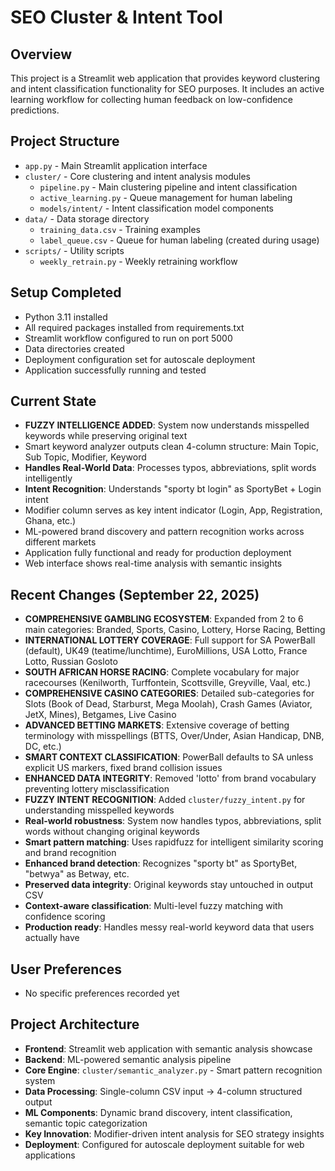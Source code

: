 # SEO Cluster & Intent Tool

## Overview
This project is a Streamlit web application that provides keyword clustering and intent classification functionality for SEO purposes. It includes an active learning workflow for collecting human feedback on low-confidence predictions.

## Project Structure
- `app.py` - Main Streamlit application interface
- `cluster/` - Core clustering and intent analysis modules
  - `pipeline.py` - Main clustering pipeline and intent classification
  - `active_learning.py` - Queue management for human labeling
  - `models/intent/` - Intent classification model components
- `data/` - Data storage directory
  - `training_data.csv` - Training examples
  - `label_queue.csv` - Queue for human labeling (created during usage)
- `scripts/` - Utility scripts
  - `weekly_retrain.py` - Weekly retraining workflow

## Setup Completed
- Python 3.11 installed
- All required packages installed from requirements.txt
- Streamlit workflow configured to run on port 5000
- Data directories created
- Deployment configuration set for autoscale deployment
- Application successfully running and tested

## Current State  
- **FUZZY INTELLIGENCE ADDED**: System now understands misspelled keywords while preserving original text
- Smart keyword analyzer outputs clean 4-column structure: Main Topic, Sub Topic, Modifier, Keyword
- **Handles Real-World Data**: Processes typos, abbreviations, split words intelligently
- **Intent Recognition**: Understands "sporty bt login" as SportyBet + Login intent
- Modifier column serves as key intent indicator (Login, App, Registration, Ghana, etc.)
- ML-powered brand discovery and pattern recognition works across different markets
- Application fully functional and ready for production deployment
- Web interface shows real-time analysis with semantic insights

## Recent Changes (September 22, 2025)
- **COMPREHENSIVE GAMBLING ECOSYSTEM**: Expanded from 2 to 6 main categories: Branded, Sports, Casino, Lottery, Horse Racing, Betting
- **INTERNATIONAL LOTTERY COVERAGE**: Full support for SA PowerBall (default), UK49 (teatime/lunchtime), EuroMillions, USA Lotto, France Lotto, Russian Gosloto
- **SOUTH AFRICAN HORSE RACING**: Complete vocabulary for major racecourses (Kenilworth, Turffontein, Scottsville, Greyville, Vaal, etc.)
- **COMPREHENSIVE CASINO CATEGORIES**: Detailed sub-categories for Slots (Book of Dead, Starburst, Mega Moolah), Crash Games (Aviator, JetX, Mines), Betgames, Live Casino
- **ADVANCED BETTING MARKETS**: Extensive coverage of betting terminology with misspellings (BTTS, Over/Under, Asian Handicap, DNB, DC, etc.)
- **SMART CONTEXT CLASSIFICATION**: PowerBall defaults to SA unless explicit US markers, fixed brand collision issues
- **ENHANCED DATA INTEGRITY**: Removed 'lotto' from brand vocabulary preventing lottery misclassification
- **FUZZY INTENT RECOGNITION**: Added `cluster/fuzzy_intent.py` for understanding misspelled keywords
- **Real-world robustness**: System now handles typos, abbreviations, split words without changing original keywords
- **Smart pattern matching**: Uses rapidfuzz for intelligent similarity scoring and brand recognition
- **Enhanced brand detection**: Recognizes "sporty bt" as SportyBet, "betwya" as Betway, etc.
- **Preserved data integrity**: Original keywords stay untouched in output CSV
- **Context-aware classification**: Multi-level fuzzy matching with confidence scoring
- **Production ready**: Handles messy real-world keyword data that users actually have

## User Preferences
- No specific preferences recorded yet

## Project Architecture
- **Frontend**: Streamlit web application with semantic analysis showcase
- **Backend**: ML-powered semantic analysis pipeline
- **Core Engine**: `cluster/semantic_analyzer.py` - Smart pattern recognition system
- **Data Processing**: Single-column CSV input → 4-column structured output
- **ML Components**: Dynamic brand discovery, intent classification, semantic topic categorization
- **Key Innovation**: Modifier-driven intent analysis for SEO strategy insights
- **Deployment**: Configured for autoscale deployment suitable for web applications